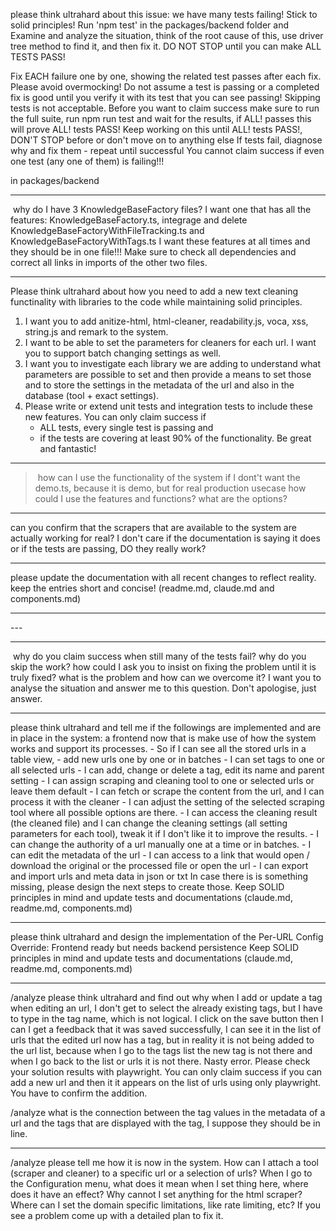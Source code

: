 
please think ultrahard about this issue: we have many tests failing! Stick to solid principles! 
Run 'npm test' in the packages/backend folder and Examine and analyze the situation, think of the root cause of this, use driver tree method to find it, and then fix it. DO NOT STOP until you can make ALL TESTS PASS!

Fix EACH failure one by one, showing the related test passes after each fix.
Please avoid overmocking!
Do not assume a test is passing or a completed fix is good until you verify it with its test that you can see passing! Skipping tests is not acceptable.
Before you want to claim success make sure to run the full suite, run npm run test and wait for the results, if ALL! passes this will prove ALL! tests PASS! 
Keep working on this until ALL! tests PASS!, DON'T STOP before or don't move on to anything else
If tests fail, diagnose why and fix them - repeat until successful
You cannot claim success if even one test (any one of them) is failing!!!

in packages/backend

---
 why do I have 3 KnowledgeBaseFactory files? I want one that has all the features: KnowledgeBaseFactory.ts,
	integrage and delete KnowledgeBaseFactoryWithFileTracking.ts and KnowledgeBaseFactoryWithTags.ts I want these
	features at all times and they should be in one file!!! Make sure to check all dependencies and correct all
	links in imports of the other two files.
	

---

Please think ultrahard about how you need to add a new text cleaning functinality with libraries to the code
while maintaining solid principles. 
1. I want you to add anitize-html, html-cleaner, readability.js, voca, xss, string.js and remark to the system. 
2. I want to be able to set the parameters for cleaners for each url. I want you to support batch changing settings as well. 
3. I want you to investigate each library we are adding to understand what parameters are possible to set and then provide a means to set those and to store the settings in the metadata of the url and also in the database (tool + exact settings). 
4. Please write or extend unit tests and integration tests to include these new features. 
You can only claim success if 
	- ALL tests, every single test is passing and 
	- if the tests are covering at least 90% of the functionality. 
Be great and fantastic!

---



> how can I use the functionality of the system if I dont't want the demo.ts, because it is demo, but for real
production usecase how could I use the features and functions? what are the options?

---

can you confirm that the scrapers that are available to the system are actually working for real? I don't care
if the documentation is saying it does or if the tests are passing, DO they really work?

---
please update the documentation with all recent changes to reflect reality. keep the entries short and concise! (readme.md, claude.md and components.md)

---
--- <THINK>

---
 why do you claim success when still many of the tests fail? why do you skip the work? how could I ask you to
insist on fixing the problem until it is truly fixed? what is the problem and how can we overcome it? I want
you to analyse the situation and answer me to this question. Don't apologise, just answer.

---

please think ultrahard and tell me if the followings are implemented and are in place in the system: a frontend now that is make use of how the system works and support its processes. 
	- So if I can see all the stored urls in a table view,
	- add new urls one by one or in batches
	- I can set tags to one or all selected urls
	- I can add, change or delete a tag, edit its name and parent setting 
	- I can assign scraping and cleaning tool to one or selected urls or leave them default
	- I can fetch or scrape the content from the url, and I can process it with the cleaner
	- I can adjust the setting of the selected scraping tool where all possible options are there. 
	- I can access the cleaning result (the cleaned file) and I can change the cleaning settings (all setting parameters for each tool), tweak it if I don't like it to improve the results. 
	- I can change the authority of a url manually one at a time or in batches. 
	- I can edit the metadata of the url 
	- I can access to a link that would open / download the original or the processed file or open the url
	- I can export and import urls and meta data in json or txt
In case there is is something missing, please design the next steps to create those. Keep SOLID principles in mind and update tests and documentations (claude.md, readme.md, components.md)

---
please think ultrahard and design the implementation of the Per-URL Config Override: Frontend ready but needs backend persistence
Keep SOLID principles in mind and update tests and documentations (claude.md, readme.md, components.md)

---

/analyze please think ultrahard and find out why when I add or update a tag when editing an url, I don't get to select the already existing tags, but I have to type in the tag name, which is not logical. I click on the save button then I can I get a feedback that it was saved successfully, I can see it in the list of urls that the edited url now has a tag, but in reality it is not being added to the url list, because when I go to the tags list the new tag is not there and when I go back to the list or urls it is not there. Nasty error.
Please check your solution results with playwright.
You can only claim success if you can add a new url and then it it appears on the list of urls using only playwright. You have to confirm the addition.

/analyze what is the connection between the tag values in the metadata of a url and the tags that are displayed with the tag, I suppose they should be in line.

---

/analyze please tell me how it is now in the system. How can I attach a tool (scraper and cleaner) to a specific url or a selection of urls?
When I go to the Configuration menu, what does it mean when I set thing here, where does it have an effect?
Why cannot I set anything for the html scraper?
Where can I set the domain specific limitations, like rate limiting, etc?
If you see a problem come up with a detailed plan to fix it.